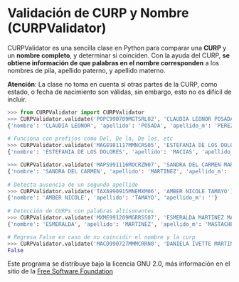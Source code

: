 # Validación de CURP y Nombre (CURPValidator)

CURPValidator es una sencilla clase en Python para comparar una **CURP** y un **nombre completo**, y determinar si coinciden. Con la ayuda del CURP, **se obtiene información de que palabras en el nombre corresponden** a los nombres de pila, apellido paterno, y apellido materno.

**Atención**: La clase no toma en cuenta si otras partes de la CURP, como estado, o fecha de nacimiento son válidas, sin embargo, esto no es difícil de incluir.

```python
>>> from CURPValidator import CURPValidator
>>> CURPValidator.validate('POPC990709MGTSRL02', 'CLAUDIA LEONOR POSADA PEREZ')
{'nombre': 'CLAUDIA LEONOR', 'apellido': 'POSADA', 'apellido_m': 'PEREZ'}
	
# Funciona con prefijos como Del, De la, De los, etc
>>> CURPValidator.validate('MAGE981117MMNCRS05', 'ESTEFANIA DE LOS DOLORES MACIAS GARCIA')
{'nombre': 'ESTEFANIA DE LOS DOLORES', 'apellido': 'MACIAS', 'apellido_m': 'GARCIA'}

>>> CURPValidator.validate('MAPS991116MOCRZN07', 'SANDRA DEL CARMEN MARTINEZ DE LA PAZ')
{'nombre': 'SANDRA DEL CARMEN', 'apellido': 'MARTINEZ', 'apellido_m': 'DE LA PAZ'}
	
# Detecta ausencia de un segundo apellido
>>> CURPValidator.validate('TAXA990915MNEMXM06', 'AMBER NICOLE TAMAYO')
{'nombre': 'AMBER NICOLE', 'apellido': 'TAMAYO', 'apellido_m': ''}
	
# Detección de CURPs con palabras altisonantes
>>> CURPValidator.validate('MXME991209MGRRSS07', 'ESMERALDA MARTINEZ MASTACHE ')
{'nombre': 'ESMERALDA', 'apellido': 'MARTINEZ', 'apellido_m': 'MASTACHE'}

# Regresa False en caso de no coincidir el nombre y la curp
>>> CURPValidator.validate('MACD990727MMMCRRN0', 'DANIELA IVETTE MARTINEZ CRUZ')
False
```
	 

Este programa se distribuye bajo la licencia GNU 2.0, más información en el sitio de la [Free Software Foundation](https://www.gnu.org/licenses/old-licenses/gpl-2.0.html) 

